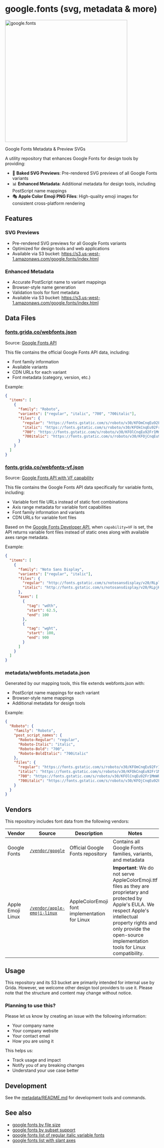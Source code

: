 # google.fonts (svg, metadata & more)

<img width="400" alt="google.fonts" src="https://github.com/user-attachments/assets/3678d2fb-0204-4753-9f9c-1cc52ead2b66">

Google Fonts Metadata & Preview SVGs

A utility repository that enhances Google Fonts for design tools by providing:

- 🎨 **Baked SVG Previews**: Pre-rendered SVG previews of all Google Fonts variants
- 📊 **Enhanced Metadata**: Additional metadata for design tools, including PostScript name mappings
- 🎭 **Apple Color Emoji PNG Files**: High-quality emoji images for consistent cross-platform rendering

## Features

### SVG Previews

- Pre-rendered SVG previews for all Google Fonts variants
- Optimized for design tools and web applications
- Available via S3 bucket: https://s3.us-west-1.amazonaws.com/google.fonts/index.html

### Enhanced Metadata

- Accurate PostScript name to variant mappings
- Browser-style name generation
- Validation tools for font metadata
- Available via S3 bucket: https://s3.us-west-1.amazonaws.com/google.fonts/index.html

## Data Files

### [fonts.grida.co/webfonts.json](https://fonts.grida.co/webfonts.json)

Source: [Google Fonts API](https://www.googleapis.com/webfonts/v1/webfonts)

This file contains the official Google Fonts API data, including:

- Font family information
- Available variants
- CDN URLs for each variant
- Font metadata (category, version, etc.)

Example:

```json
{
  "items": [
    {
      "family": "Roboto",
      "variants": ["regular", "italic", "700", "700italic"],
      "files": {
        "regular": "https://fonts.gstatic.com/s/roboto/v30/KFOmCnqEu92Fr1Mu4mxK.ttf",
        "italic": "https://fonts.gstatic.com/s/roboto/v30/KFOkCnqEu92Fr1Mu51xIIzI.ttf",
        "700": "https://fonts.gstatic.com/s/roboto/v30/KFOlCnqEu92Fr1MmWUlfBBc4.ttf",
        "700italic": "https://fonts.gstatic.com/s/roboto/v30/KFOjCnqEu92Fr1Mu51TzBic6CsTYl4BO.ttf"
      }
    }
  ]
}
```

### [fonts.grida.co/webfonts-vf.json](https://fonts.grida.co/webfonts-vf.json)

Source: [Google Fonts API with VF capability](https://www.googleapis.com/webfonts/v1/webfonts?capability=VF)

This file contains the Google Fonts API data specifically for variable fonts, including:

- Variable font file URLs instead of static font combinations
- Axis range metadata for variable font capabilities
- Font family information and variants
- CDN URLs for variable font files

Based on the [Google Fonts Developer API](https://developers.google.com/fonts/docs/developer_api), when `capability=VF` is set, the API returns variable font files instead of static ones along with available axes range metadata.

Example:

```json
{
  "items": [
    {
      "family": "Noto Sans Display",
      "variants": ["regular", "italic"],
      "files": {
        "regular": "http://fonts.gstatic.com/s/notosansdisplay/v20/RLplK4fy6r6tOBEJg0IAKzqdFZVZxokvfn_BDLxR.ttf",
        "italic": "http://fonts.gstatic.com/s/notosansdisplay/v20/RLpjK4fy6r6tOBEJg0IAKzqdFZVZxrktdHvjCaxRgew.ttf"
      },
      "axes": [
        {
          "tag": "wdth",
          "start": 62.5,
          "end": 100
        },
        {
          "tag": "wght",
          "start": 100,
          "end": 900
        }
      ]
    }
  ]
}
```

### metadata/webfonts.metadata.json

Generated by our mapping tools, this file extends webfonts.json with:

- PostScript name mappings for each variant
- Browser-style name mappings
- Additional metadata for design tools

Example:

```json
{
  "Roboto": {
    "family": "Roboto",
    "post_script_names": {
      "Roboto-Regular": "regular",
      "Roboto-Italic": "italic",
      "Roboto-Bold": "700",
      "Roboto-BoldItalic": "700italic"
    },
    "files": {
      "regular": "https://fonts.gstatic.com/s/roboto/v30/KFOmCnqEu92Fr1Mu4mxK.ttf",
      "italic": "https://fonts.gstatic.com/s/roboto/v30/KFOkCnqEu92Fr1Mu51xIIzI.ttf",
      "700": "https://fonts.gstatic.com/s/roboto/v30/KFOlCnqEu92Fr1MmWUlfBBc4.ttf",
      "700italic": "https://fonts.gstatic.com/s/roboto/v30/KFOjCnqEu92Fr1Mu51TzBic6CsTYl4BO.ttf"
    }
  }
}
```

## Vendors

This repository includes font data from the following vendors:

| Vendor            | Source                                                    | Description                                   | Notes                                                                                                                                                                                                                                          |
| ----------------- | --------------------------------------------------------- | --------------------------------------------- | ---------------------------------------------------------------------------------------------------------------------------------------------------------------------------------------------------------------------------------------------- |
| Google Fonts      | [`/vendor/google`](./vendor/google)                       | Official Google Fonts repository              | Contains all Google Fonts families, variants, and metadata                                                                                                                                                                                     |
| Apple Emoji Linux | [`/vendor/apple-emoji-linux`](./vendor/apple-emoji-linux) | AppleColorEmoji font implementation for Linux | **Important**: We do not serve AppleColorEmoji.ttf files as they are proprietary and protected by Apple's EULA. We respect Apple's intellectual property rights and only provide the open-source implementation tools for Linux compatibility. |

## Usage

This repository and its S3 bucket are primarily intended for internal use by Grida. However, we welcome other design tool providers to use it. Please note that the structure and content may change without notice.

### Planning to use this?

Please let us know by creating an issue with the following information:

- Your company name
- Your company website
- Your contact email
- How you are using it

This helps us:

- Track usage and impact
- Notify you of any breaking changes
- Understand your use case better

## Development

See the [metadata/README.md](metadata/README.md) for development tools and commands.

## See also

- [google fonts by file size](https://gist.github.com/softmarshmallow/11902f1ef4676e02c85ff796639cef58)
- [google fonts by subset support](https://gist.github.com/softmarshmallow/eaf533ea44e1629e628186835a170df7)
- [google fonts list of regular italic variable fonts](https://gist.github.com/softmarshmallow/02982976f1f72dba5aaad4dc80befbfb)
- [google fonts list with slant axes](https://gist.github.com/softmarshmallow/5e89a878092af47c750a0a297a814b29)
